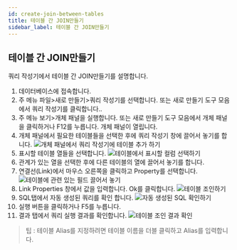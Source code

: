 ```yaml
---
id: create-join-between-tables
title: 테이블 간 JOIN만들기
sidebar_label: 테이블 간 JOIN만들기
---
```


## 테이블 간 JOIN만들기

쿼리 작성기에서 테이블 간 JOIN만들기를 설명합니다.

1. 데이터베이스에 접속합니다.
2. 주 메뉴 파일>새로 만들기>쿼리 작성기를 선택합니다. 또는 새로 만들기 도구 모음에서 쿼리 작성기를 클릭합니다..
3. 주 메뉴 보기>개체 패널을 실행합니다. 또는 새로 만들기 도구 모음에서 개체 패널을 클릭하거나 F12를 누릅니다. 개체 패널이 열립니다.
4. 개체 패널에서 필요한 테이블들을 선택한 후에 쿼리 작성기 창에 끌어서 놓기를 합니다.
![개체 패널에서 쿼리 작성기에 테이블 추가 하기](https://s3.ap-northeast-2.amazonaws.com/sqlgate-manual-content/F1D37BE6232783D921276E27C243F148.jpg)
5. 표시할 테이블 열들을 선택합니다.
![테이블에서 표시할 컬럼 선택하기](https://s3.ap-northeast-2.amazonaws.com/sqlgate-manual-content/CA148052A99D1287C03E3B8C8763A85E.jpg)
6. 관계가 있는 열을  선택한 후에 다른 테이블의 열에 끌어서 놓기를 합니다.
7. 연결선(Link)에서 마우스 오른쪽을 클릭하고 Property를 선택합니다.
![테이블에 관련 있는 필드 끌어서 놓기](https://s3.ap-northeast-2.amazonaws.com/sqlgate-manual-content/6E13814ECE514320351239915B801BA1.jpg)
8. Link Properties 창에서 값을 입력합니다. Ok를 클릭합니다.
![테이블 조인하기](https://s3.ap-northeast-2.amazonaws.com/sqlgate-manual-content/38A5E80FF0B9AC33E41EC9B447954AB7.jpg)
9. SQL탭에서 자동 생성된 쿼리를 확인 합니다.
![자동 생성된 SQL 확인하기](https://s3.ap-northeast-2.amazonaws.com/sqlgate-manual-content/B4B85D41B1EC2786324ED33C1CA5B760.jpg)
10. 실행 버튼을 클릭하거나 F5를 누릅니다.
11. 결과 탭에서 쿼리 실행 결과를 확인합니다.
![테이블 조인 결과 확인](https://s3.ap-northeast-2.amazonaws.com/sqlgate-manual-content/FF8239EF7AD948B6AC8EE7F9EDF68744.jpg)

> 팁 : 테이블 Alias를 지정하려면 테이블 이름을 더블 클릭하고 Alias를 입력합니다.
